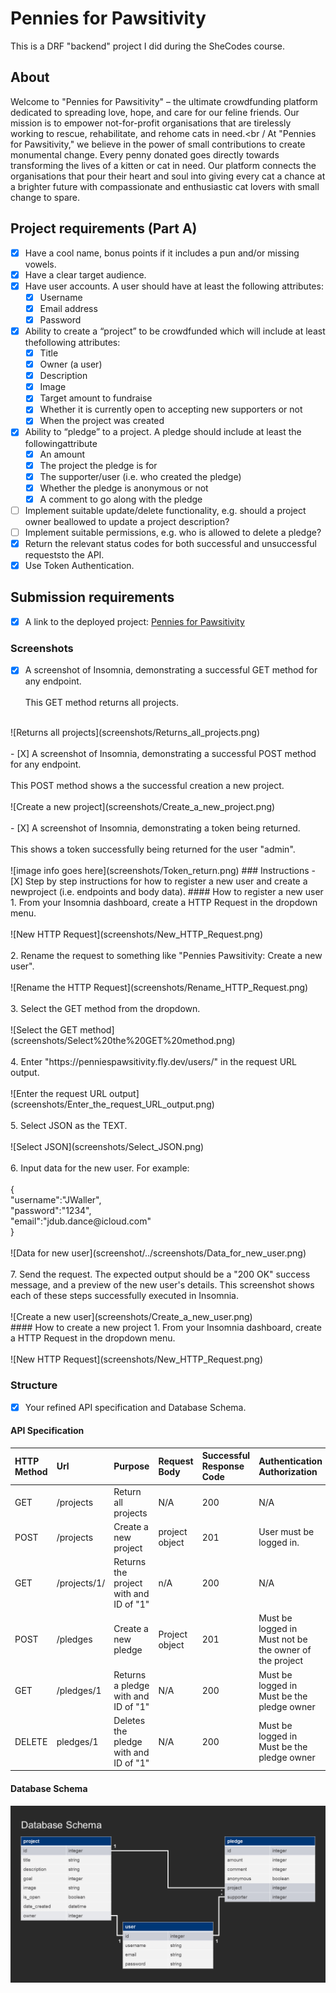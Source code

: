# Pennies for Pawsitivity
This is a DRF "backend" project I did during the SheCodes course.<br /> 
## About
Welcome to "Pennies for Pawsitivity" – the ultimate crowdfunding platform dedicated to spreading love, hope, and care for our feline friends. Our mission is to empower not-for-profit organisations that are tirelessly working to rescue, rehabilitate, and rehome cats in need.<br /
At "Pennies for Pawsitivity," we believe in the power of small contributions to create monumental change. Every penny donated goes directly towards transforming the lives of a kitten or cat in need. Our platform connects the organisations that pour their heart and soul into giving every cat a chance at a brighter future with compassionate and enthusiastic cat lovers with small change to spare.<br /> 
## Project requirements (Part A)
- [X] Have a cool name, bonus points if it includes a pun and/or missing vowels.
- [X] Have a clear target audience.
- [X] Have user accounts. A user should have at least the following attributes:<br /> 
    - [X] Username<br /> 
    - [X] Email address<br /> 
    - [x] Password<br />
- [X] Ability to create a “project” to be crowdfunded which will include at least thefollowing attributes:
  - [X] Title
  - [X] Owner (a user)
  - [X] Description
  - [X] Image 
  - [X] Target amount to fundraise
  - [X] Whether it is currently open to accepting new supporters or not
  - [X] When the project was created
- [X] Ability to “pledge” to a project. A pledge should include at least the followingattribute
  - [X] An amount
  - [X] The project the pledge is for
  - [X] The supporter/user (i.e. who created the pledge)
  - [X] Whether the pledge is anonymous or not
  - [X] A comment to go along with the pledge
- [ ] Implement suitable update/delete functionality, e.g. should a project owner beallowed to update a project description?
- [ ] Implement suitable permissions, e.g. who is allowed to delete a pledge?
- [X] Return the relevant status codes for both successful and unsuccessful requeststo the API.
- [X] Use Token Authentication.
## Submission requirements
- [X] A link to the deployed project: [Pennies for Pawsitivity](https://penniespawsitivity.fly.dev/projects/)
### Screenshots
- [X] A screenshot of Insomnia, demonstrating a successful GET method for any endpoint.<br /> 
<br />This GET method returns all projects. <br />
<br />
![Returns all projects](screenshots/Returns_all_projects.png)<br />
<br />
- [X] A screenshot of Insomnia, demonstrating a successful POST method for any endpoint.<br /> 
<br />This POST method shows a the successful creation a new project.<br />
<br />
![Create a new project](screenshots/Create_a_new_project.png)<br />
<br />
- [X] A screenshot of Insomnia, demonstrating a token being returned.<br />
<br />This shows a token successfully being returned for the user "admin". <br />
<br />
![image info goes here](screenshots/Token_return.png)
### Instructions
- [X] Step by step instructions for how to register a new user and create a newproject (i.e. endpoints and body data).
#### How to register a new user
1. From your Insomnia dashboard, create a HTTP Request in the dropdown menu.<br />
<br />![New HTTP Request](screenshots/New_HTTP_Request.png)<br />
<br />2. Rename the request to something like "Pennies Pawsitivity: Create a new user".<br />
<br />![Rename the HTTP Request](screenshots/Rename_HTTP_Request.png)<br />
<br />3. Select the GET method from the dropdown.<br />
<br />![Select the GET method](screenshots/Select%20the%20GET%20method.png)<br />
<br />4. Enter "https://penniespawsitivity.fly.dev/users/" in the request URL output.<br />
<br />![Enter the request URL output](screenshots/Enter_the_request_URL_output.png)<br />
<br />5. Select JSON as the </>TEXT.<br />
<br />![Select JSON](screenshots/Select_JSON.png)<br />
<br />6. Input data for the new user. For example:<br />
<br />{<br />
    "username":"JWaller",<br />
    "password":"1234",<br />
    "email":"jdub.dance@icloud.com"<br />
}<br />
<br />![Data for new user](screenshot/../screenshots/Data_for_new_user.png)<br />
<br />7. Send the request. The expected output should be a "200 OK" success message, and a preview of the new user's details. This screenshot shows each of these steps successfully executed in Insomnia.<br />
<br />
![Create a new user](screenshots/Create_a_new_user.png)<br />
#### How to create a new project
1. From your Insomnia dashboard, create a HTTP Request in the dropdown menu.<br />
<br />![New HTTP Request](screenshots/New_HTTP_Request.png)<br />

### Structure
- [X] Your refined API specification and Database Schema.
#### API Specification 
| HTTP Method | Url | Purpose | Request Body | Successful Response Code | Authentication <br /> Authorization
| :--- | :--- | :--- | :--- | :--- | :--- |
| GET | /projects | Return all projects | N/A | 200 | N/A |
| POST | /projects | Create a new project | project object | 201 | User must be logged in. 
| GET | /projects/1/ | Returns the project with and ID of "1" | n/A | 200 | N/A
| POST | /pledges | Create a new pledge | Project object | 201 | Must be logged in<br />Must not be the owner of the project
| GET | /pledges/1 | Returns a pledge with and ID of "1" | N/A | 200 | Must be logged in<br />Must be the pledge owner
| DELETE | pledges/1 | Deletes the pledge with and ID of "1" | N/A | 200 | Must be logged in<br />Must be the pledge owner
#### Database Schema
![Database Schema](screenshots/Database_Schema.png)